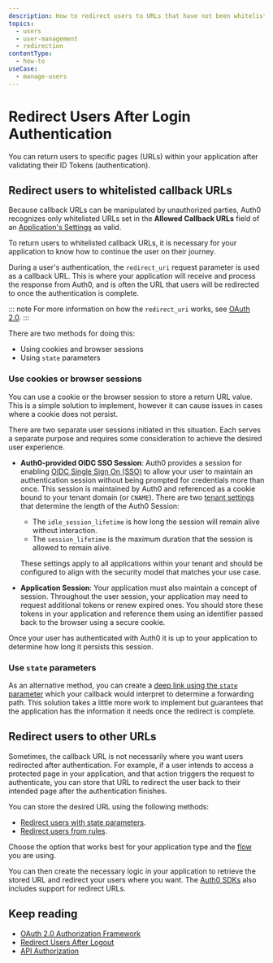 ```yaml
---
description: How to redirect users to URLs that have not been whitelisted
topics:
  - users
  - user-management
  - redirection
contentType:
  - how-to
useCase:
  - manage-users
---
```

# Redirect Users After Login Authentication

You can return users to specific pages (URLs) within your application after validating their ID Tokens (authentication). 

## Redirect users to whitelisted callback URLs

Because callback URLs can be manipulated by unauthorized parties, Auth0 recognizes only whitelisted URLs set in the **Allowed Callback URLs** field of an [Application's Settings](${manage_url}/#/applications/${account.clientId}/settings) as valid.

To return users to whitelisted callback URLs, it is necessary for your application to know how to continue the user on their journey. 

During a user's authentication, the `redirect_uri` request parameter is used as a callback URL. This is where your application will receive and process the response from Auth0, and is often the URL that users will be redirected to once the authentication is complete.

::: note
For more information on how the `redirect_uri` works, see [OAuth 2.0](/protocols/oauth2).
:::

There are two methods for doing this:

* Using cookies and browser sessions
* Using `state` parameters

### Use cookies or browser sessions

You can use a cookie or the browser session to store a return URL value. This is a simple solution to implement, however it can cause issues in cases where a cookie does not persist.

There are two separate user sessions initiated in this situation. Each serves a separate purpose and requires some consideration to achieve the desired user experience.

* **Auth0-provided OIDC SSO Session**: Auth0 provides a session for enabling [OIDC Single Sign On (SSO)](/api-auth/tutorials/adoption/single-sign-on) to allow your user to maintain an authentication session without being prompted for credentials more than once. This session is maintained by Auth0 and referenced as a cookie bound to your tenant domain (or `CNAME`). There are two [tenant settings](/sso/current/configure-session-lifetime-limits) that determine the length of the Auth0 Session:
  - The `idle_session_lifetime` is how long the session will remain alive without interaction.  
  - The `session_lifetime` is the maximum duration that the session is allowed to remain alive. 
  
  These settings apply to all applications within your tenant and should be configured to align with the security model that matches your use case.  

* **Application Session**: Your application must also maintain a concept of session.  Throughout the user session, your application may need to request additional tokens or renew expired ones. You should store these tokens in your application and reference them using an identifier passed back to the browser using a secure cookie. 

Once your user has authenticated with Auth0 it is up to your application to determine how long it persists this session.

### Use `state` parameters

As an alternative method, you can create a [deep link using the `state` parameter](/protocols/oauth2/redirect-users) which your callback would interpret to determine a forwarding path. This solution takes a little more work to implement but guarantees that the application has the information it needs once the redirect is complete. 

## Redirect users to other URLs

Sometimes, the callback URL is not necessarily where you want users redirected after authentication. For example, if a user intends to access a protected page in your application, and that action triggers the request to authenticate, you can store that URL to redirect the user back to their intended page after the authentication finishes.

You can store the desired URL using the following methods:

* [Redirect users with state parameters](/protocols/oauth2/redirect-users).
* [Redirect users from rules](/rules/current/redirect). 

Choose the option that works best for your application type and the [flow](/api-auth/which-oauth-flow-to-use) you are using.

You can then create the necessary logic in your application to retrieve the stored URL and redirect your users where you want. The [Auth0 SDKs](/libraries/auth0js/v9#available-parameters) also includes support for redirect URLs.
  
## Keep reading

* [OAuth 2.0 Authorization Framework](/protocols/oauth2)
* [Redirect Users After Logout](/logout/guides/redirect-users-after-logout)
* [API Authorization](/api-auth)
